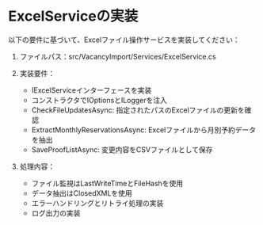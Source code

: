 # ExcelServiceの実装

以下の要件に基づいて、Excelファイル操作サービスを実装してください：

1. ファイルパス：src/VacancyImport/Services/ExcelService.cs

2. 実装要件：
   - IExcelServiceインターフェースを実装
   - コンストラクタでIOptions<AppSettings>とILogger<ExcelService>を注入
   - CheckFileUpdatesAsync: 指定されたパスのExcelファイルの更新を確認
   - ExtractMonthlyReservationsAsync: Excelファイルから月別予約データを抽出
   - SaveProofListAsync: 変更内容をCSVファイルとして保存

3. 処理内容：
   - ファイル監視はLastWriteTimeとFileHashを使用
   - データ抽出はClosedXMLを使用
   - エラーハンドリングとリトライ処理の実装
   - ログ出力の実装 